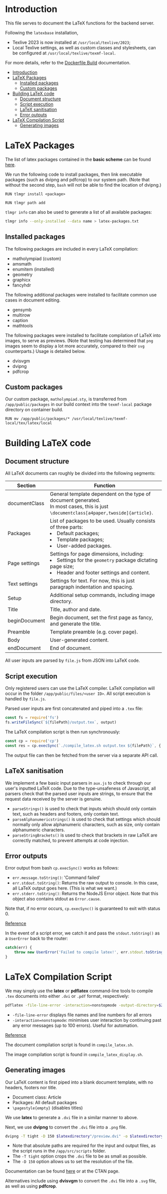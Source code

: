 # Introduction

This file serves to document the LaTeX functions for the backend server.

Following the `latexbase` installation, 
- Texlive 2023 is now installed at `/usr/local/texlive/2023`;
- Local Texlive settings, as well as custom classes and stylesheets, can be configured at `/usr/local/texlive/texmf-local`.

For more details, refer to the [Dockerfile Build](./dockerfile-build.md) documentation.

- [Introduction](#introduction)
- [LaTeX Packages](#latex-packages)
  - [Installed packages](#installed-packages)
  - [Custom packages](#custom-packages)
- [Building LaTeX code](#building-latex-code)
  - [Document structure](#document-structure)
  - [Script execution](#script-execution)
  - [LaTeX sanitisation](#latex-sanitisation)
  - [Error outputs](#error-outputs)
- [LaTeX Compilation Script](#latex-compilation-script)
  - [Generating images](#generating-images)

# LaTeX Packages

The list of latex packages contained in the **basic scheme** can be found [here](https://gist.github.com/zr-tex8r/86b3b28f6bf21e0c24b151ce10840387).

We run the following code to install packages, then link executable packages (such as dvipng and pdfcrop) to our system path. (Note that without the second step, `bash` will not be able to find the location of dvipng.)
```
RUN tlmgr install <package>

RUN tlmgr path add
```

`tlmgr info` can also be used to generate a list of all available packages:
```sh
tlmgr info --only-installed --data name > latex-packages.txt
```

## Installed packages

The following packages are included in every LaTeX compilation:

- matholympiad (custom)
- amsmath
- enumitem (installed)
- geometry
- graphicx
- fancyhdr

The following additional packages were installed to facilitate common use cases in document editing.

- gensymb
- multirow
- caption
- mathtools

The following packages were installed to facilitate compilation of LaTeX into images, to serve as previews. (Note that testing has determined that `png` images seem to display a lot more accurately, compared to their `svg` counterparts.) Usage is detailed below.

- dvisvgm
- dvipng
- pdfcrop

## Custom packages

Our custom package, `matholympiad.sty`, is transferred from `/app/public/packages` in our build context into the `texmf-local` package directory on container build.

```
RUN mv /app/public/packages/* /usr/local/texlive/texmf-local/tex/latex/local
```

# Building LaTeX code

## Document structure

All LaTeX documents can roughly be divided into the following segments:

| Section         | Function                                                                                                                                                   |
|-----------------|------------------------------------------------------------------------------------------------------------------------------------------------------------|
| documentClass   | General template dependent on the type of document generated.<br />In most cases, this is just `\documentclass[a4paper,twoside]{article}`.                 |
| Packages        | List of packages to be used. Usually consists of three parts:<li>Default packages;</li> <li>Template packages;</li> <li>User-added packages.</li>|
| Page settings   | Settings for page dimensions, including:<li>Settings for the `geometry` package dictating page size;</li> <li>Header and footer settings and content.</li> |
| Text settings   | Settings for text. For now, this is just paragraph indentation and spacing.                                                                                |
| Setup           | Additional setup commands, including image directory.                                                                                                      |
| Title           | Title, author and date.                                                                                                                                    |
| beginDocument   | Begin document, set the first page as fancy, and generate the title.                                                                                       |
| Preamble        | Template preamble (e.g. cover page).                                                                                                                       |
| Body            | User-generated content.                                                                                                                                    |
| endDocument     | End of document.                                                                                                                                           |

All user inputs are parsed by `file.js` from JSON into LaTeX code.

## Script execution

Only registered users can use the LaTeX compiler. LaTeX compilation will occur in the folder `/app/public/files/<user ID>`. All script execution is handled by `file.js`.

Parsed user inputs are first concatenated and piped into a `.tex` file:
```js
const fs = require('fs')
fs.writeFileSync(`${filePath}/output.tex`, output)
```

The LaTeX compilation script is then run synchronously:
```js
const cp = require('cp')
const res = cp.execSync(`./compile_latex.sh output.tex ${filePath}`, { cwd: scriptroot })
```

The output file can then be fetched from the server via a separate API call.

## LaTeX sanitisation

We implement a few basic input parsers in `aux.js` to check through our user's inputted LaTeX code. Due to the type-unsafeness of Javascript, all parsers check that the parsed user inputs are strings, to ensure that the request data received by the server is genuine.
- `parseStrings()` is used to check that inputs which should only contain text, such as headers and footers, only contain text.
- `parseAlphanumericstrings()` is used to check that settings which should normally only allow alphanumeric characters, such as size, only contain alphanumeric characters.
- `parseStringBrackets()` is used to check that brackets in raw LaTeX are correctly matched, to prevent attempts at code injection.

## Error outputs

Error output from bash `cp.execSync()` works as follows:

- `err.message.toString()`: 'Command failed'
- `err.stdout.toString()`: Returns the raw output to console. In this case, all LaTeX output goes here. (This is what we want.)
- `err.stderr.toString()`: Returns the NodeJS Error object. Note that this object also contains stdout as `Error.cause`.

Note that, if no error occurs, `cp.execSync()` is guaranteed to exit with status 0.

[Reference](https://stackoverflow.com/questions/32874316/node-js-accessing-the-exit-code-and-stderr-of-a-system-command)

In the event of a script error, we catch it and pass the `stdout.toString()` as a `UserError` back to the router:
```js
catch(err) {
    throw new UserError('Failed to compile latex!', err.stdout.toString())
}
```

# LaTeX Compilation Script

We may simply use the **latex** or **pdflatex** command-line tools to compile `.tex` documents into either `.dvi` or `.pdf` format, respectively:
```sh
pdflatex -file-line-error -interaction=nonstopmode -output-directory=$2 $1
```
- `-file-line-error` displays file names and line numbers for all errors
- `-interaction=nonstopmode`: minimises user interaction by continuing past any error messages (up to 100 errors). Useful for automation.

[Reference](https://tex.stackexchange.com/questions/27878/pdflatex-bash-script-to-supress-all-output-except-error-messages)

The document compilation script is found in `compile_latex.sh`.

The image compilation script is found in `compile_latex_display.sh`.

## Generating images

Our LaTeX content is first piped into a blank document template, with no headers, footers nor title.
- Document class: Article
- Packages: All default packages
- `\pagestyle{empty}` (disables titles)

We use **latex** to generate a `.dvi` file in a similar manner to above.

Next, we use **dvipng** to convert the `.dvi` file into a `.png` file.
```sh
dvipng -T tight -D 150 $latexdirectory"/preview.dvi" -o $latexdirectory"/preview.png"
```
- Note that absolute paths are required for the input and output files, as the script runs in the `/app/src/scripts` folder.
- The `-T tight` option crops the `.dvi` file to be as small as possible.
- The `-D 150` option allows us to set the resolution of the file.

Documentation can be found [here](https://mirror.kku.ac.th/CTAN/systems/doc/dvipng/dvipng.pdf) or at the CTAN page.

Alternatives include using **dvisvgm** to convert the `.dvi` file into a `.svg` file, as well as using **pdfcrop**.
